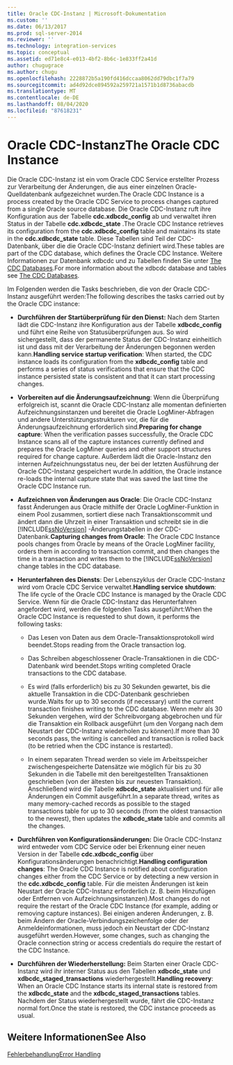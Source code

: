 ```yaml
---
title: Oracle CDC-Instanz | Microsoft-Dokumentation
ms.custom: ''
ms.date: 06/13/2017
ms.prod: sql-server-2014
ms.reviewer: ''
ms.technology: integration-services
ms.topic: conceptual
ms.assetid: ed71e8c4-e013-4bf2-8b6c-1e833ff2a41d
author: chugugrace
ms.author: chugu
ms.openlocfilehash: 2228872b5a190fd416dccaa8062dd79dbc1f7a79
ms.sourcegitcommit: ad4d92dce894592a259721a1571b1d8736abacdb
ms.translationtype: MT
ms.contentlocale: de-DE
ms.lasthandoff: 08/04/2020
ms.locfileid: "87618231"
---
```

# <a name="the-oracle-cdc-instance"></a><span data-ttu-id="40b7f-102">Oracle CDC-Instanz</span><span class="sxs-lookup"><span data-stu-id="40b7f-102">The Oracle CDC Instance</span></span>
  <span data-ttu-id="40b7f-103">Die Oracle CDC-Instanz ist ein vom Oracle CDC Service erstellter Prozess zur Verarbeitung der Änderungen, die aus einer einzelnen Oracle-Quelldatenbank aufgezeichnet wurden.</span><span class="sxs-lookup"><span data-stu-id="40b7f-103">The Oracle CDC Instance is a process created by the Oracle CDC Service to process changes captured from a single Oracle source database.</span></span> <span data-ttu-id="40b7f-104">Die Oracle CDC-Instanz ruft ihre Konfiguration aus der Tabelle **cdc.xdbcdc_config** ab und verwaltet ihren Status in der Tabelle **cdc.xdbcdc_state** .</span><span class="sxs-lookup"><span data-stu-id="40b7f-104">The Oracle CDC Instance retrieves its configuration from the **cdc.xdbcdc_config** table and maintains its state in the **cdc.xdbcdc_state** table.</span></span> <span data-ttu-id="40b7f-105">Diese Tabellen sind Teil der CDC-Datenbank, über die die Oracle CDC-Instanz definiert wird.</span><span class="sxs-lookup"><span data-stu-id="40b7f-105">These tables are part of the CDC database, which defines the Oracle CDC Instance.</span></span> <span data-ttu-id="40b7f-106">Weitere Informationen zur Datenbank xdbcdc und zu Tabellen finden Sie unter [The CDC Databases](the-oracle-cdc-service.md).</span><span class="sxs-lookup"><span data-stu-id="40b7f-106">For more information about the xdbcdc database and tables see [The CDC Databases](the-oracle-cdc-service.md).</span></span>  
  
 <span data-ttu-id="40b7f-107">Im Folgenden werden die Tasks beschrieben, die von der Oracle CDC-Instanz ausgeführt werden:</span><span class="sxs-lookup"><span data-stu-id="40b7f-107">The following describes the tasks carried out by the Oracle CDC instance:</span></span>  
  
-   <span data-ttu-id="40b7f-108">**Durchführen der Startüberprüfung für den Dienst:** Nach dem Starten lädt die CDC-Instanz ihre Konfiguration aus der Tabelle **xdbcdc_config** und führt eine Reihe von Statusüberprüfungen aus. So wird sichergestellt, dass der permanente Status der CDC-Instanz einheitlich ist und dass mit der Verarbeitung der Änderungen begonnen werden kann.</span><span class="sxs-lookup"><span data-stu-id="40b7f-108">**Handling service startup verification**: When started, the CDC instance loads its configuration from the **xdbcdc_config** table and performs a series of status verifications that ensure that the CDC instance persisted state is consistent and that it can start processing changes.</span></span>  
  
-   <span data-ttu-id="40b7f-109">**Vorbereiten auf die Änderungsaufzeichnung**: Wenn die Überprüfung erfolgreich ist, scannt die Oracle CDC-Instanz alle momentan definierten Aufzeichnungsinstanzen und bereitet die Oracle LogMiner-Abfragen und andere Unterstützungsstrukturen vor, die für die Änderungsaufzeichnung erforderlich sind.</span><span class="sxs-lookup"><span data-stu-id="40b7f-109">**Preparing for change capture**: When the verification passes successfully, the Oracle CDC Instance scans all of the capture instances currently defined and prepares the Oracle LogMiner queries and other support structures required for change capture.</span></span> <span data-ttu-id="40b7f-110">Außerdem lädt die Oracle-Instanz den internen Aufzeichnungsstatus neu, der bei der letzten Ausführung der Oracle CDC-Instanz gespeichert wurde.</span><span class="sxs-lookup"><span data-stu-id="40b7f-110">In addition, the Oracle instance re-loads the internal capture state that was saved the last time the Oracle CDC Instance run.</span></span>  
  
-   <span data-ttu-id="40b7f-111">**Aufzeichnen von Änderungen aus Oracle**: Die Oracle CDC-Instanz fasst Änderungen aus Oracle mithilfe der Oracle LogMiner-Funktion in einem Pool zusammen, sortiert diese nach Transaktionscommit und ändert dann die Uhrzeit in einer Transaktion und schreibt sie in die [!INCLUDE[ssNoVersion](../../includes/ssnoversion-md.md)] -Änderungstabellen in der CDC-Datenbank.</span><span class="sxs-lookup"><span data-stu-id="40b7f-111">**Capturing changes from Oracle**: The Oracle CDC Instance pools changes from Oracle by means of the Oracle LogMiner facility, orders them in according to transaction commit, and then changes the time in a transaction and writes them to the [!INCLUDE[ssNoVersion](../../includes/ssnoversion-md.md)] change tables in the CDC database.</span></span>  
  
-   <span data-ttu-id="40b7f-112">**Herunterfahren des Diensts**: Der Lebenszyklus der Oracle CDC-Instanz wird vom Oracle CDC Service verwaltet.</span><span class="sxs-lookup"><span data-stu-id="40b7f-112">**Handling service shutdown**: The life cycle of the Oracle CDC Instance is managed by the Oracle CDC Service.</span></span> <span data-ttu-id="40b7f-113">Wenn für die Oracle CDC-Instanz das Herunterfahren angefordert wird, werden die folgenden Tasks ausgeführt:</span><span class="sxs-lookup"><span data-stu-id="40b7f-113">When the Oracle CDC Instance is requested to shut down, it performs the following tasks:</span></span>  
  
    -   <span data-ttu-id="40b7f-114">Das Lesen von Daten aus dem Oracle-Transaktionsprotokoll wird beendet.</span><span class="sxs-lookup"><span data-stu-id="40b7f-114">Stops reading from the Oracle transaction log.</span></span>  
  
    -   <span data-ttu-id="40b7f-115">Das Schreiben abgeschlossener Oracle-Transaktionen in die CDC-Datenbank wird beendet.</span><span class="sxs-lookup"><span data-stu-id="40b7f-115">Stops writing completed Oracle transactions to the CDC database.</span></span>  
  
    -   <span data-ttu-id="40b7f-116">Es wird (falls erforderlich) bis zu 30 Sekunden gewartet, bis die aktuelle Transaktion in die CDC-Datenbank geschrieben wurde.</span><span class="sxs-lookup"><span data-stu-id="40b7f-116">Waits for up to 30 seconds (if necessary) until the current transaction finishes writing to the CDC database.</span></span> <span data-ttu-id="40b7f-117">Wenn mehr als 30 Sekunden vergehen, wird der Schreibvorgang abgebrochen und für die Transaktion ein Rollback ausgeführt (um den Vorgang nach dem Neustart der CDC-Instanz wiederholen zu können).</span><span class="sxs-lookup"><span data-stu-id="40b7f-117">If more than 30 seconds pass, the writing is cancelled and transaction is rolled back (to be retried when the CDC instance is restarted).</span></span>  
  
    -   <span data-ttu-id="40b7f-118">In einem separaten Thread werden so viele im Arbeitsspeicher zwischengespeicherte Datensätze wie möglich für bis zu 30 Sekunden in die Tabelle mit den bereitgestellten Transaktionen geschrieben (von der ältesten bis zur neuesten Transaktion). Anschließend wird die Tabelle **xdbcdc_state** aktualisiert und für alle Änderungen ein Commit ausgeführt.</span><span class="sxs-lookup"><span data-stu-id="40b7f-118">In a separate thread, writes as many memory-cached records as possible to the staged transactions table for up to 30 seconds (from the oldest transaction to the newest), then updates the **xdbcdc_state** table and commits all the changes.</span></span>  
  
-   <span data-ttu-id="40b7f-119">**Durchführen von Konfigurationsänderungen:** Die Oracle CDC-Instanz wird entweder vom CDC Service oder bei Erkennung einer neuen Version in der Tabelle **cdc.xdbcdc_config** über Konfigurationsänderungen benachrichtigt.</span><span class="sxs-lookup"><span data-stu-id="40b7f-119">**Handling configuration changes**: The Oracle CDC Instance is notified about configuration changes either from the CDC Service or by detecting a new version in the **cdc.xdbcdc_config** table.</span></span> <span data-ttu-id="40b7f-120">Für die meisten Änderungen ist kein Neustart der Oracle CDC-Instanz erforderlich (z. B. beim Hinzufügen oder Entfernen von Aufzeichnungsinstanzen).</span><span class="sxs-lookup"><span data-stu-id="40b7f-120">Most changes do not require the restart of the Oracle CDC Instance (for example, adding or removing capture instances).</span></span> <span data-ttu-id="40b7f-121">Bei einigen anderen Änderungen, z. B. beim Ändern der Oracle-Verbindungszeichenfolge oder der Anmeldeinformationen, muss jedoch ein Neustart der CDC-Instanz ausgeführt werden.</span><span class="sxs-lookup"><span data-stu-id="40b7f-121">However, some changes, such as changing the Oracle connection string or access credentials do require the restart of the CDC Instance.</span></span>  
  
-   <span data-ttu-id="40b7f-122">**Durchführen der Wiederherstellung:** Beim Starten einer Oracle CDC-Instanz wird ihr interner Status aus den Tabellen **xdbcdc_state** und **xdbcdc_staged_transactions** wiederhergestellt.</span><span class="sxs-lookup"><span data-stu-id="40b7f-122">**Handling recovery**: When an Oracle CDC Instance starts its internal state is restored from the **xdbcdc_state** and the **xdbcdc_staged_transactions** tables.</span></span> <span data-ttu-id="40b7f-123">Nachdem der Status wiederhergestellt wurde, fährt die CDC-Instanz normal fort.</span><span class="sxs-lookup"><span data-stu-id="40b7f-123">Once the state is restored, the CDC instance proceeds as usual.</span></span>  
  
## <a name="see-also"></a><span data-ttu-id="40b7f-124">Weitere Informationen</span><span class="sxs-lookup"><span data-stu-id="40b7f-124">See Also</span></span>  
 [<span data-ttu-id="40b7f-125">Fehlerbehandlung</span><span class="sxs-lookup"><span data-stu-id="40b7f-125">Error Handling</span></span>](error-handling.md)  
  
  
